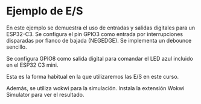 # Ejemplo de E/S

En este ejemplo se demuestra el uso de entradas y salidas digitales para un ESP32-C3.  Se configura el pin GPIO3 como entrada por interrupciones disparadas por flanco de bajada (NEGEDGE). Se implementa un debounce sencillo.

Se configura GPIO8 como salida digital para comandar el LED azul incluido en el ESP32 C3 mini.

Esta es la forma habitual en la que utilizaremos las E/S en este curso.

Además, se utiliza wokwi para la simulación. Instala la extensión Wokwi Simulator para ver el resultado.
